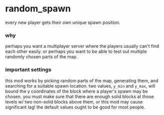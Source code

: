 # random_spawn

every new player gets their own unique spawn position.

### why

perhaps you want a multiplayer server where the players usually can't find each other easily. or perhaps you want
to be able to test out multiple randomly chosen parts of the map.

### important settings

this mod works by picking random parts of the map, generating them, and searching for a suitable spawn location.
two values, `y_min` and `y_max`, will bound the y coordinates of the block where a player's spawn may be chosen.
you must make sure that there are enough solid blocks at those levels w/ two non-solid blocks above them, or this
mod may cause significant lag! the default values ought to be good for most people.
